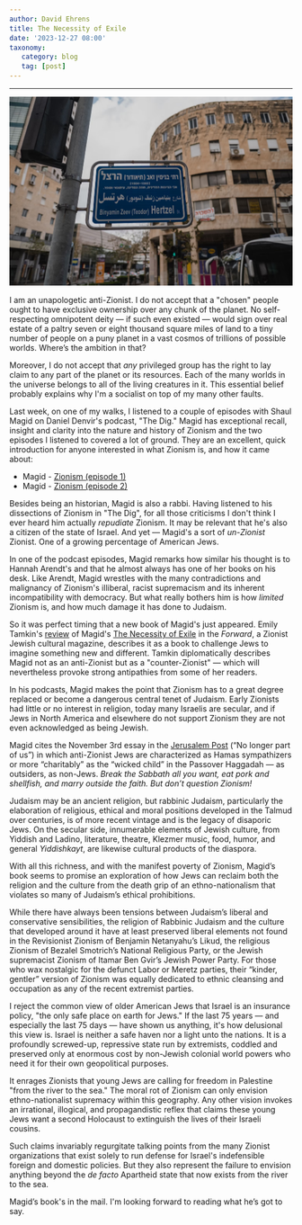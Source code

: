 ```yaml
---
author: David Ehrens
title: The Necessity of Exile
date: '2023-12-27 08:00'
taxonomy:
   category: blog
   tag: [post]
---
```

---
 
![](herzl.png)

I am an unapologetic anti-Zionist. I do not accept that a "chosen" people ought to have exclusive ownership over any chunk of the planet. No self-respecting omnipotent deity — if such even existed — would sign over real estate of a paltry seven or eight thousand square miles of land to a tiny number of people on a puny planet in a vast cosmos of trillions of possible worlds. Where’s the ambition in that?

Moreover, I do not accept that *any* privileged group has the right to lay claim to any part of the planet or its resources. Each of the many worlds in the universe belongs to all of the living creatures in it. This essential belief probably explains why I'm a socialist on top of my many other faults.

Last week, on one of my walks, I listened to a couple of episodes with Shaul Magid on Daniel Denvir's podcast, "The Dig." Magid has exceptional recall, insight and clarity into the nature and history of Zionism and the two episodes I listened to covered a lot of ground. They are an excellent, quick introduction for anyone interested in what Zionism is, and how it came about:

- Magid - [Zionism (episode 1)](https://thedigradio.com/podcast/zionism-vs-anti-zionism-ep-1-w-shaul-magid/)
- Magid - [Zionism (episode 2)](https://thedigradio.com/podcast/zionism-vs-anti-zionism-ep-2-w-shaul-magid/)

Besides being an historian, Magid is also a rabbi. Having listened to his dissections of Zionism in "The Dig", for all those criticisms I don't think I ever heard him actually *repudiate* Zionism. It may be relevant that he's also a citizen of the state of Israel. And yet — Magid's a sort of *un-Zionist* Zionist. One of a growing percentage of American Jews.

In one of the podcast episodes, Magid remarks how similar his thought is to Hannah Arendt's and that he almost always has one of her books on his desk. Like Arendt, Magid wrestles with the many contradictions and malignancy of Zionism's illiberal, racist supremacism and its inherent incompatibility with democracy. But what really bothers him is how *limited* Zionism is, and how much damage it has done to Judaism.

So it was perfect timing that a new book of Magid's just appeared. Emily Tamkin's [review](https://forward.com/opinion/574657/shaul-magid-counter-zionist-israel/) of Magid's [The Necessity of Exile](https://www.goodreads.com/book/show/176028633-the-necessity-of-exile) in the *Forward*, a Zionist Jewish cultural magazine, describes it as a book to challenge Jews to imagine something new and different. Tamkin diplomatically describes Magid not as an anti-Zionist but as a "counter-Zionist" — which will nevertheless provoke strong antipathies from some of her readers.

In his podcasts, Magid makes the point that Zionism has to a great degree replaced or become a dangerous central tenet of Judaism. Early Zionists had little or no interest in religion, today many Israelis are secular, and if Jews in North America and elsewhere do not support Zionism they are not even acknowledged as being Jewish. 

Magid cites the November 3rd essay in the [Jerusalem Post](https://www.jpost.com/opinion/article-771479) (“No longer part of us”) in which anti-Zionist Jews are characterized as Hamas sympathizers or more “charitably” as the “wicked child” in the Passover Haggadah — as outsiders, as non-Jews. *Break the Sabbath all you want, eat pork and shellfish, and marry outside the faith. But don’t question Zionism!*

Judaism may be an ancient religion, but rabbinic Judaism, particularly the elaboration of religious, ethical and moral positions developed in the Talmud over centuries, is of more recent vintage and is the legacy of disaporic Jews. On the secular side, innumerable elements of Jewish culture, from Yiddish and Ladino, literature, theatre, Klezmer music, food, humor, and general *Yiddishkayt*, are likewise cultural products of the diaspora. 

With all this richness, and with the manifest poverty of Zionism, Magid’s book seems to promise an exploration of how Jews can reclaim both the religion and the culture from the death grip of an ethno-nationalism that violates so many of Judaism’s ethical prohibitions.

While there have always been tensions between Judaism’s liberal and conservative sensibilities, the religion of Rabbinic Judaism and the culture that developed around it have at least preserved liberal elements not found in the Revisionist Zionism of Benjamin Netanyahu’s Likud, the religious Zionism of Bezalel Smotrich’s National Religious Party, or the Jewish supremacist Zionism of Itamar Ben Gvir’s Jewish Power Party. For those who wax nostalgic for the defunct Labor or Meretz parties, their “kinder, gentler” version of Zionism was equally dedicated to ethnic cleansing and occupation as any of the recent extremist parties.

I reject the common view of older American Jews that Israel is an insurance policy, "the only safe place on earth for Jews." If the last 75 years — and especially the last 75 days — have shown us anything, it's how delusional this view is. Israel is neither a safe haven nor a light unto the nations. It is a profoundly screwed-up, repressive state run by extremists, coddled and preserved only at enormous cost by non-Jewish colonial world powers who need it for their own geopolitical purposes.

It enrages Zionists that young Jews are calling for freedom in Palestine "from the river to the sea." The moral rot of Zionism can only envision ethno-nationalist supremacy within this geography. Any other vision invokes an irrational, illogical, and propagandistic reflex that claims these young Jews want a second Holocaust to extinguish the lives of their Israeli cousins. 

Such claims invariably regurgitate talking points from the many Zionist organizations that exist solely to run defense for Israel's indefensible foreign and domestic policies. But they also represent the failure to envision anything beyond the *de facto* Apartheid state that now exists from the river to the sea.

Magid’s book's in the mail. I'm looking forward to reading what he’s got to say.

